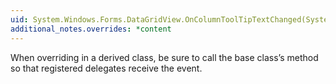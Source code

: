 ```yaml
---
uid: System.Windows.Forms.DataGridView.OnColumnToolTipTextChanged(System.Windows.Forms.DataGridViewColumnEventArgs)
additional_notes.overrides: *content
---
```


<p>When overriding <xref href="System.Windows.Forms.DataGridView.OnColumnToolTipTextChanged(System.Windows.Forms.DataGridViewColumnEventArgs)"></xref> in a derived class, be sure to call the base class’s <xref href="System.Windows.Forms.DataGridView.OnColumnToolTipTextChanged(System.Windows.Forms.DataGridViewColumnEventArgs)"></xref> method so that registered delegates receive the event.</p>


